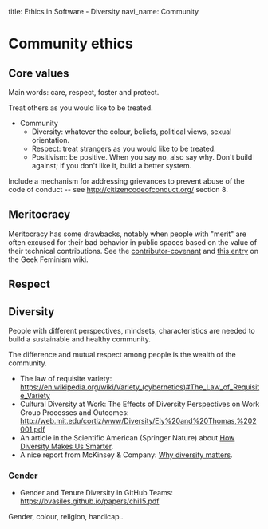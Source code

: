 title: Ethics in Software - Diversity
navi_name: Community

# Community ethics

## Core values

Main words: care, respect, foster and protect.


Treat others as you would like to be treated.

* Community
    * Diversity: whatever the colour, beliefs, political views, sexual orientation.
    * Respect: treat strangers as you would like to be treated.
    * Positivism: be positive. When you say no, also say why. Don't build against; if you don't like it, build a better system.

Include a mechanism for addressing grievances to prevent abuse of the code of conduct -- see http://citizencodeofconduct.org/ section 8.


## Meritocracy

Meritocracy has some drawbacks, notably when people with "merit" are often excused for their bad behavior in public spaces based on the value of their technical contributions. See the [contributor-covenant](http://contributor-covenant.org/) and [this entry](http://geekfeminism.wikia.com/wiki/Meritocracy) on the Geek Feminism wiki.


## Respect




## Diversity

People with different perspectives, mindsets, characteristics are needed to build a sustainable and healthy community.

The difference and mutual respect among people is the wealth of the community.

* The law of requisite variety: https://en.wikipedia.org/wiki/Variety_(cybernetics)#The_Law_of_Requisite_Variety
* Cultural Diversity at Work: The Effects of Diversity Perspectives on Work Group Processes and Outcomes: http://web.mit.edu/cortiz/www/Diversity/Ely%20and%20Thomas,%202001.pdf
* An article in the Scientific American (Springer Nature) about [How Diversity Makes Us Smarter](https://www.scientificamerican.com/article/how-diversity-makes-us-smarter/).
* A nice report from McKinsey & Company: [Why diversity matters](http://www.mckinsey.com/business-functions/organization/our-insights/why-diversity-matters).

### Gender

* Gender and Tenure Diversity in GitHub Teams: https://bvasiles.github.io/papers/chi15.pdf


Gender, colour, religion, handicap..

